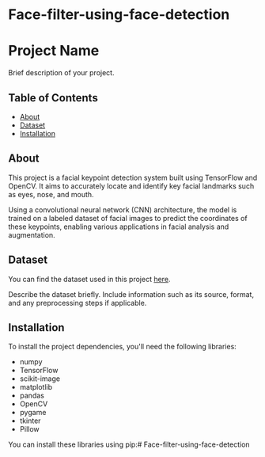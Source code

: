 # Face-filter-using-face-detection

# Project Name

Brief description of your project.

## Table of Contents

- [About](#about)
- [Dataset](#dataset)
- [Installation](#installation)



## About

This project is a facial keypoint detection system built using TensorFlow and OpenCV. It aims to accurately locate and identify key facial landmarks such as eyes, nose, and mouth.

Using a convolutional neural network (CNN) architecture, the model is trained on a labeled dataset of facial images to predict the coordinates of these keypoints, enabling various applications in facial analysis and augmentation.

## Dataset

You can find the dataset used in this project [here](https://drive.google.com/drive/folders/1aZb5RdY6PYT2mUfyTbCiZEkbacKLt2zB?usp=sharing).

Describe the dataset briefly. Include information such as its source, format, and any preprocessing steps if applicable.

## Installation

To install the project dependencies, you'll need the following libraries:

- numpy
- TensorFlow
- scikit-image
- matplotlib
- pandas
- OpenCV
- pygame
- tkinter
- Pillow

You can install these libraries using pip:# Face-filter-using-face-detection
